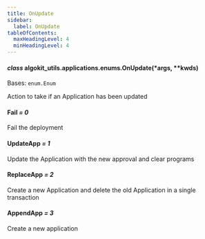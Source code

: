 ```yaml
---
title: OnUpdate
sidebar:
  label: OnUpdate
tableOfContents:
  maxHeadingLevel: 4
  minHeadingLevel: 4
---
```


#### _class_ algokit_utils.applications.enums.OnUpdate(\*args, \*\*kwds)

Bases: `enum.Enum`

Action to take if an Application has been updated

#### Fail _= 0_

Fail the deployment

#### UpdateApp _= 1_

Update the Application with the new approval and clear programs

#### ReplaceApp _= 2_

Create a new Application and delete the old Application in a single transaction

#### AppendApp _= 3_

Create a new application
